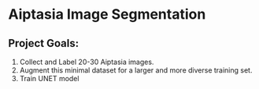 # Aiptasia Image Segmentation

## Project Goals:
1. Collect and Label 20-30 Aiptasia images.
2. Augment this minimal dataset for a larger and more diverse training set.
3. Train UNET model

